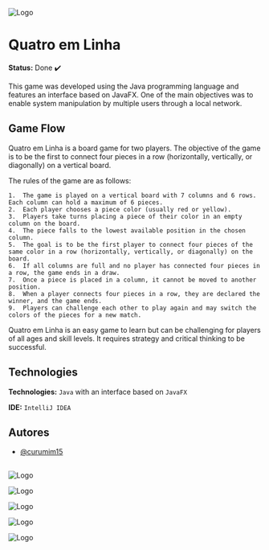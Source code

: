 
![Logo](https://cdn.discordapp.com/attachments/799980575867404308/1180820204478021792/1.png?ex=657ecf83&is=656c5a83&hm=9ccd127caeaa613712e3d8071da48828c13424d4039facbfd6c910d6e992e849&)


# **Quatro em Linha**

**Status:** Done ✔️

This game was developed using the Java programming language and features an interface based on JavaFX. One of the main objectives was to enable system manipulation by multiple users through a local network.

##

## **Game Flow**

Quatro em Linha is a board game for two players. The objective of the game is to be the first to connect four pieces in a row (horizontally, vertically, or diagonally) on a vertical board.

The rules of the game are as follows:

    1.	The game is played on a vertical board with 7 columns and 6 rows. Each column can hold a maximum of 6 pieces.
    2.	Each player chooses a piece color (usually red or yellow).
    3.	Players take turns placing a piece of their color in an empty column on the board.
    4.	The piece falls to the lowest available position in the chosen column.
    5.	The goal is to be the first player to connect four pieces of the same color in a row (horizontally, vertically, or diagonally) on the board.
    6.	If all columns are full and no player has connected four pieces in a row, the game ends in a draw.
    7.	Once a piece is placed in a column, it cannot be moved to another position.
    8.	When a player connects four pieces in a row, they are declared the winner, and the game ends.
    9.	Players can challenge each other to play again and may switch the colors of the pieces for a new match.
    
Quatro em Linha is an easy game to learn but can be challenging for players of all ages and skill levels. It requires strategy and critical thinking to be successful.

##




## **Technologies**

**Technologies:** `Java` with an interface based on `JavaFX`

**IDE:** `IntelliJ IDEA`



## **Autores**

- [@curumim15](https://github.com/curumim15)

##

![Logo](https://cdn.discordapp.com/attachments/799980575867404308/1180829266523476028/2.png?ex=657ed7f3&is=656c62f3&hm=d4decbfb7500af2771becd9a3a627dbee23e7b55d5d49f3022a3e9098c8f181e&)

![Logo](https://cdn.discordapp.com/attachments/799980575867404308/1180829409419214888/4.png?ex=657ed815&is=656c6315&hm=6e37108e6a07d8e3d2cfb39441cbf6261b1d4a7f6e169a44243417ecfc57e543&)

![Logo](https://cdn.discordapp.com/attachments/799980575867404308/1180829281690079312/3.png?ex=657ed7f7&is=656c62f7&hm=bf763eb40a41d7ab7acbf68d103b43d7f2108afb7eeb9d0d37c6666c521f65ea&)

![Logo](https://cdn.discordapp.com/attachments/799980575867404308/1180829328284598302/5.png?ex=657ed802&is=656c6302&hm=bcf89beffc87c01f6a9007fc1a039886a6e52c05e9447c5c0070a6f6470d484c&)

![Logo](https://cdn.discordapp.com/attachments/799980575867404308/1180829360941449286/9.jpg?ex=657ed80a&is=656c630a&hm=b8511bef8967cc7117a3a955b384b043a81f9738dde950f7acbe9a3c90109fa4&)
